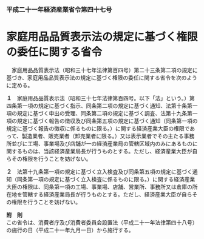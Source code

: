### 平成二十一年経済産業省令第四十七号  
# 家庭用品品質表示法の規定に基づく権限の委任に関する省令  
　家庭用品品質表示法（昭和三十七年法律第百四号）第二十三条第二項の規定に基づき、家庭用品品質表示法の規定に基づく権限の委任に関する省令を次のように定める。  
  
**１**　家庭用品品質表示法（昭和三十七年法律第百四号。以下「法」という。）第四条第一項の規定に基づく指示、同条第二項の規定に基づく通知、法第十条第一項の規定に基づく申出の受理、同条第二項の規定に基づく調査、法第十九条第一項の規定に基づく報告の徴収及び同条第五項の規定に基づく通知（同条第一項の規定に基づく報告の徴収に係るものに限る。）に関する経済産業大臣の権限であって、製造業者、販売業者（卸売業者に限る。）又は表示業者でその主たる事務所並びに工場、事業場及び店舗が一の経済産業局の管轄区域内のみにあるものに関するものは、当該経済産業局長が行うものとする。ただし、経済産業大臣が自らその権限を行うことを妨げない。  
  
**２**　法第十九条第一項の規定に基づく立入検査及び同条第五項の規定に基づく通知（同条第一項の規定に基づく立入検査に係るものに限る。）に関する経済産業大臣の権限は、同条第一項の工場、事業場、店舗、営業所、事務所又は倉庫の所在地を管轄する経済産業局長が行うものとする。ただし、経済産業大臣が自らその権限を行うことを妨げない。  
  
**附　則**  
この省令は、消費者庁及び消費者委員会設置法（平成二十一年法律第四十八号）の施行の日（平成二十一年九月一日）から施行する。  
  
